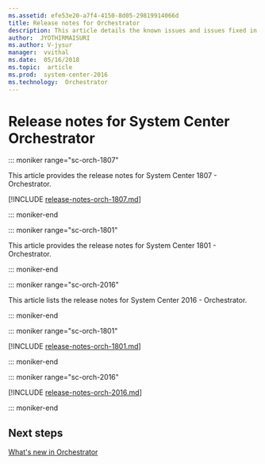 ```yaml
---
ms.assetid: efe53e20-a7f4-4150-8d05-29819914066d
title: Release notes for Orchestrator
description: This article details the known issues and issues fixed in Orchestrator
author:  JYOTHIRMAISURI
ms.author: V-jysur
manager:  vvithal
ms.date:  05/16/2018
ms.topic:  article
ms.prod:  system-center-2016
ms.technology:  Orchestrator
---
```


# Release notes for System Center Orchestrator

::: moniker range="sc-orch-1807"

This article provides the release notes for System Center 1807 - Orchestrator.

[!INCLUDE [release-notes-orch-1807.md](../includes/release-notes-orch-1807.md)]

::: moniker-end


::: moniker range="sc-orch-1801"

This article provides the release notes for System Center 1801 - Orchestrator.

::: moniker-end

::: moniker range="sc-orch-2016"

This article lists the release notes for System Center 2016 - Orchestrator.

::: moniker-end

::: moniker range="sc-orch-1801"

[!INCLUDE [release-notes-orch-1801.md](../includes/release-notes-orch-1801.md)]

::: moniker-end

::: moniker range="sc-orch-2016"

[!INCLUDE [release-notes-orch-2016.md](../includes/release-notes-orch-2016.md)]

::: moniker-end

## Next steps
[What's new in Orchestrator](../orchestrator/whats-new-1801.md)
